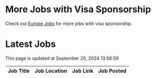 # More Jobs with Visa Sponsorship

Check out [Europe Jobs](https://github.com/sureshparimi/europejobs#latest-jobs) for more jobs with visa sponsorship.

# Latest Jobs

This page is updated at September 20, 2024 13:56:59

| Job Title | Job Location | Job Link | Job Posted |
| --- | --- | --- | --- |
